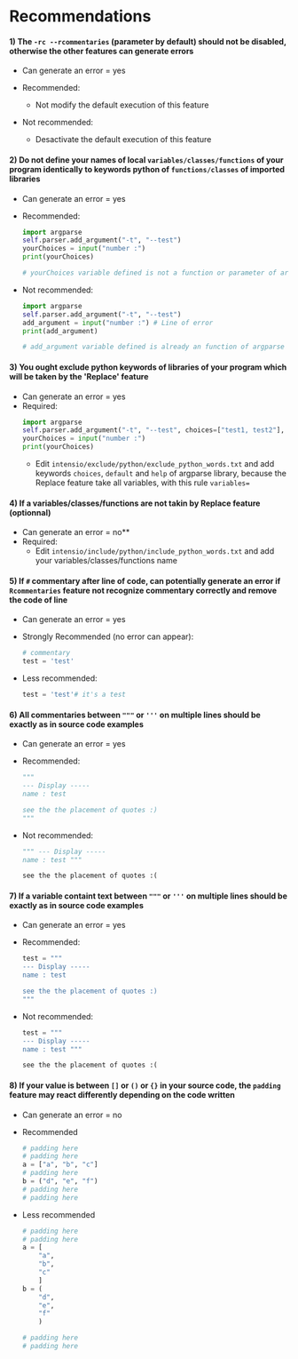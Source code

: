# Recommendations

#### 1) The `-rc --rcommentaries` (parameter by default) should not be disabled, otherwise the other features can generate errors
- Can generate an error = yes
- Recommended:
    - Not modify the default execution of this feature

- Not recommended:
    - Desactivate the default execution of this feature

#### 2) Do not define your names of local `variables/classes/functions` of your program identically to keywords python of `functions/classes` of imported libraries
- Can generate an error = yes
- Recommended:
    ```python
    import argparse
    self.parser.add_argument("-t", "--test")
    yourChoices = input("number :")
    print(yourChoices)

    # yourChoices variable defined is not a function or parameter of argparse library :)
    ```

- Not recommended:
    ```python
    import argparse
    self.parser.add_argument("-t", "--test")
    add_argument = input("number :") # Line of error
    print(add_argument)

    # add_argument variable defined is already an function of argparse library :(
    ```

#### 3) You ought exclude python keywords of libraries of your program which will be taken by the 'Replace' feature 
- Can generate an error = yes
- Required:
    ```python
    import argparse
    self.parser.add_argument("-t", "--test", choices=["test1, test2"], default="test1", help="this is a test !")
    yourChoices = input("number :")
    print(yourChoices)
    ```
    - Edit `intensio/exclude/python/exclude_python_words.txt` and add keywords `choices`, `default` and `help` of argparse library, because the Replace feature take all variables, with this rule `variables=`


#### 4) If a variables/classes/functions are not takin by Replace feature (optionnal)
- Can generate an error = no**
- Required:
    - Edit `intensio/include/python/include_python_words.txt` and add your variables/classes/functions name


#### 5) If `#` commentary after line of code, can potentially generate an error if `Rcommentaries` feature not recognize commentary correctly and remove the code of line
- Can generate an error = yes
- Strongly Recommended (no error can appear):
    ```python
    # commentary
    test = 'test'
    ```

- Less recommended:
    ```python
    test = 'test'# it's a test
    ```

#### 6) All commentaries between `"""` or `'''` on multiple lines should be exactly as in source code examples
- Can generate an error = yes
- Recommended:
    ```python
    """
    --- Display -----
    name : test

    see the the placement of quotes :)
    """
    ```

- Not recommended:
    ```python
    """ --- Display -----
    name : test """

    see the the placement of quotes :(
    ```

#### 7) If a variable containt text between `"""` or `'''` on multiple lines should be exactly as in source code examples
- Can generate an error = yes
- Recommended:
    ```python
    test = """
    --- Display -----
    name : test

    see the the placement of quotes :)
    """
    ```
    
- Not recommended:
    ```python
    test = """
    --- Display -----
    name : test """

    see the the placement of quotes :(
    ```
    
#### 8) If your value is between `[]` or `()` or `{}` in your source code, the `padding` feature may react differently depending on the code written
- Can generate an error = no
- Recommended
    ```python
    # padding here
    # padding here
    a = ["a", "b", "c"]
    # padding here
    b = ("d", "e", "f")
    # padding here
    # padding here
    ```

- Less recommended
    ```python
    # padding here
    # padding here
    a = [
        "a", 
        "b", 
        "c"
        ]
    b = (
        "d", 
        "e", 
        "f"
        )
    
    # padding here
    # padding here
    ```
